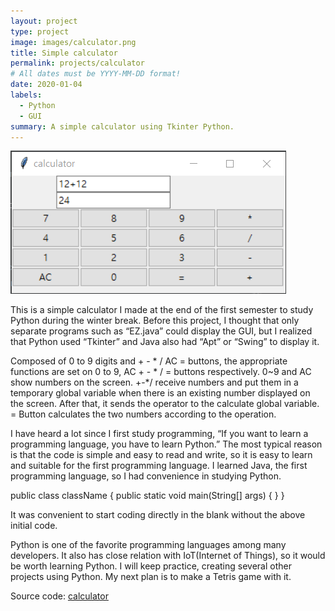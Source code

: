```yaml
---
layout: project
type: project
image: images/calculator.png
title: Simple calculator
permalink: projects/calculator
# All dates must be YYYY-MM-DD format!
date: 2020-01-04
labels:
  - Python
  - GUI
summary: A simple calculator using Tkinter Python.
---
```


<div class="">
  <img src="../images/calculator_pic.png">
</div>

This is a simple calculator I made at the end of the first semester to study Python during the winter break. Before this project, I thought that only separate programs such as “EZ.java” could display the GUI, but I realized that Python used “Tkinter” and Java also had “Apt” or “Swing” to display it.

Composed of 0 to 9 digits and + - * / AC = buttons, the appropriate functions are set on 0 to 9, AC  + - * /  = buttons respectively. 0~9 and AC show numbers on the screen. +-*/ receive numbers and put them in a temporary global variable when there is an existing number displayed on the screen. After that, it sends the operator to the calculate global variable. = Button calculates the two numbers according to the operation.

I have heard a lot since I first study programming, “If you want to learn a programming language, you have to learn Python.” The most typical reason is that the code is simple and easy to read and write, so it is easy to learn and suitable for the first programming language. I learned Java, the first programming language, so I had convenience in studying Python.

public class className {
 public static void main(String[] args) {
 } 
}

It was convenient to start coding directly in the blank without the above initial code. 

Python is one of the favorite programming languages among many developers. It also has close relation with IoT(Internet of Things), so it would be worth learning Python. I will keep practice, creating several other projects using Python. My next plan is to make a Tetris game with it.


Source code: <a href="https://github.com/yongu2000/calculator"><i class="large github icon"></i>calculator</a>

